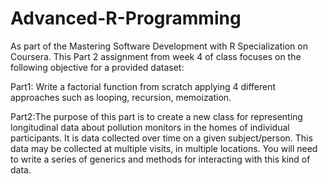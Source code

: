 # Advanced-R-Programming

As part of the Mastering Software Development with R Specialization on Coursera. This Part 2 assignment from week 4 of class focuses on the following objective for a provided dataset:

Part1: Write a factorial function from scratch applying 4 different approaches such as looping, recursion, memoization. 

Part2:The purpose of this part is to create a new class for representing longitudinal data about pollution monitors in the homes of individual participants. It is data collected over time on a given subject/person. This data may be collected at multiple visits, in multiple locations. You will need to write a series of generics and methods for interacting with this kind of data.
